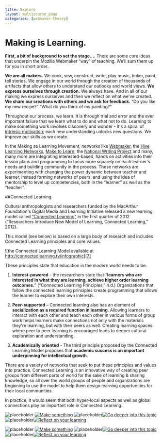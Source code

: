 ```yaml
---
title: Explore
layout: multicourse_page
categories: [webmaker-theory]
---
```


# Making is Learning.

**First, a bit of background to set the stage....**
There are some core ideas that underpin the Mozilla Webmaker “way” of teaching. We’ll sum them up for you in short order..

**We are all makers.** We cook, sew, construct, write, play music, tinker, paint, tell stories. We engage in our world through the creation of thousands of artifacts that allow others to understand our outlooks and world views. **We express ourselves through creation.** We always have. And in all of our making we express ourselves and then we reflect on what we've created. **We share our creations with others and we ask for feedback.** “Do you like my new recipe?” “What do you think of my painting?”

Throughout our process, we learn. It is through trial and error and the ever important failure that we learn what to do and what not to do. Learning to make something work involves discovery and wonder - it's a spiral of <a href="http://en.wikipedia.org/wiki/Motivation#Intrinsic_and_extrinsic_motivation">intrinsic motivation</a>; each new understanding unlocks new questions. We improve our skills as we create.

In the Making as Learning Movement, networks like <a href="http://webmaker.org">Webmaker</a>, the <a href="http://explorecreateshare.org">Hive Learning Networks</a>, <a href="https://twitter.com/make2learn">Make to Learn</a>, the <a href="http://digitalis.nwp.org">National Writing Project</a> and many, many more are integrating interested-based, hands on activities into their lesson plans and programming to focus more squarely on each learner's needs and building community in the process. These networks are experimenting with changing the power dynamic between teacher and learner, instead forming networks of peers, and using the idea of mentorship to level up competencies, both in the “learner” as well as the “teacher”.

##Connected Learning.

Cultural anthropologists and researchers funded by the MacArthur Foundation's Digital Media and Learning Initiative released a new learning model called <a href="http://dmlcentral.net/press/2012-02/researchers-introduce-new-model-learning-connected-learning-designed-‘mine-new-social">“Connected Learning”</a> in the first quarter of 2012 (“Researchers Introduce New Model of Learning, Connected Learning,” 2012). 

This model (see below) is based on a large body of research and includes Connected Learning principles and core values.

![the Connected Learning Model available at http://connectedlearning.tv/infographic][7]

These principles state that education in the modern world needs to be:

1. **Interest-powered** - the researchers state that “**learners who are interested in what they are learning, achieve higher order learning outcomes.**” (“Connected Learning Principles,” n.d.) Organizations that follow the connected learning principles create programming that allows the learner to explore their own interests.

2. **Peer-supported** – Connected learning also has an element of **socialization as a required function in learning**. Allowing learners to interact with each other and teach each other in various forms of group work helps learners make connections not only with the materials they're learning, but with their peers as well. Creating learning spaces where peer to peer learning is encouraged leads to deeper cultural exploration and understanding.

3. **Academically oriented** - The third principle proposed by the Connected Learning Model proposes that **academic success is an important underpinning for intellectual growth**.

There are a variety of networks that seek to put these principles and values into practice.  Connected Learning is an innovative way of creating peer groups from different parts of world for the sake of learning &amp; sharing knowledge, so all over the world groups of people and organizations are beginning to use the model to help them design learning opportunities for their local communities.

In practice, it would seem that both hyper-local aspects as well as global connections play an important role in Connected Learning.

![placeholder][1] <a href="https://webmaker.org/en-US/search?type=all&amp;q=makeprompt1">![Make something][2]</a> ![placeholder][3]<a href="http://www.lessonpaths.com/learn/i/teachtheweb-connected-learning">![Go deeper into this topic][4]</a> ![placeholder][5]<a href="https://laura.makes.org/thimble/reflect-on-teach-the-web-part-1-exploring">![Reflect on your learning][6]</a>

  [1]: http://placehold.it/240/ffffff/ffffff
  [2]: https://stuff.webmaker.org/teach-assets/teachtheweb/images/btns-p2pu-teachtheweb-make.png
  [3]: http://placehold.it/20/ffffff/ffffff
  [4]: https://stuff.webmaker.org/teach-assets/teachtheweb/images/btns-p2pu-teachtheweb-explore.png
  [5]: http://placehold.it/20/ffffff/ffffff
  [6]: https://stuff.webmaker.org/teach-assets/teachtheweb/images/btns-p2pu-teachtheweb-reflect.png
  [7]: http://connectedlearning.tv/sites/connectedlearning.tv/files/DG_Macarthur_r03-960_0.jpeg



 ![placeholder][1] <a href="https://webmaker.org/en-US/search?type=all&amp;q=makeprompt1">![Make something][2]</a> ![placeholder][3]<a href="http://www.lessonpaths.com/learn/i/teachtheweb-making-as-learning">![Go deeper into this topic][4]</a> ![placeholder][5]<a href="https://laura.makes.org/thimble/reflect-on-teach-the-web-part-1-exploring">![Reflect on your learning][6]</a>

   [1]: http://placehold.it/240/ffffff/ffffff
   [2]: https://stuff.webmaker.org/teach-assets/teachtheweb/images/btns-p2pu-teachtheweb-make.png
   [3]: http://placehold.it/20/ffffff/ffffff
   [4]: https://stuff.webmaker.org/teach-assets/teachtheweb/images/btns-p2pu-teachtheweb-explore.png
   [5]: http://placehold.it/20/ffffff/ffffff
   [6]: https://stuff.webmaker.org/teach-assets/teachtheweb/images/btns-p2pu-teachtheweb-reflect.png
